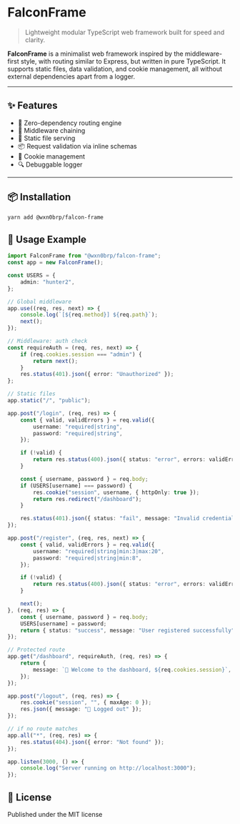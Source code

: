 # FalconFrame

> Lightweight modular TypeScript web framework built for speed and clarity.

**FalconFrame** is a minimalist web framework inspired by the middleware-first style, with routing similar to Express, but written in pure TypeScript. It supports static files, data validation, and cookie management, all without external dependencies apart from a logger.

---

## ✨ Features

- 🚀 Zero-dependency routing engine
- 🧱 Middleware chaining
- 📁 Static file serving
- 📦 Request validation via inline schemas
- 🍪 Cookie management
- 🔍 Debuggable logger

---

## 📦 Installation

```bash
yarn add @wxn0brp/falcon-frame
```

## 🚦 Usage Example

```ts
import FalconFrame from "@wxn0brp/falcon-frame";
const app = new FalconFrame();

const USERS = {
    admin: "hunter2",
};

// Global middleware
app.use((req, res, next) => {
    console.log(`[${req.method}] ${req.path}`);
    next();
});

// Middleware: auth check
const requireAuth = (req, res, next) => {
    if (req.cookies.session === "admin") {
        return next();
    }
    res.status(401).json({ error: "Unauthorized" });
};

// Static files
app.static("/", "public");

app.post("/login", (req, res) => {
    const { valid, validErrors } = req.valid({
        username: "required|string",
        password: "required|string",
    });

    if (!valid) {
        return res.status(400).json({ status: "error", errors: validErrors });
    }

    const { username, password } = req.body;
    if (USERS[username] === password) {
        res.cookie("session", username, { httpOnly: true });
        return res.redirect("/dashboard");
    }

    res.status(401).json({ status: "fail", message: "Invalid credentials" });
});

app.post("/register", (req, res, next) => {
    const { valid, validErrors } = req.valid({
        username: "required|string|min:3|max:20",
        password: "required|string|min:8",
    });

    if (!valid) {
        return res.status(400).json({ status: "error", errors: validErrors });
    }

    next();
}, (req, res) => {
    const { username, password } = req.body;
    USERS[username] = password;
    return { status: "success", message: "User registered successfully" };
});

// Protected route
app.get("/dashboard", requireAuth, (req, res) => {
    return {
        message: `👑 Welcome to the dashboard, ${req.cookies.session}`,
    });
});

app.post("/logout", (req, res) => {
    res.cookie("session", "", { maxAge: 0 });
    res.json({ message: "👋 Logged out" });
});

// if no route matches
app.all("*", (req, res) => {
    res.status(404).json({ error: "Not found" });
});

app.listen(3000, () => {
    console.log("Server running on http://localhost:3000");
});
```

## 📜 License

Published under the MIT license